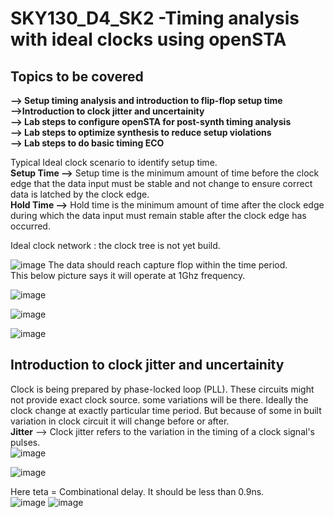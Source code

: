 #  SKY130_D4_SK2 -Timing analysis with ideal clocks using openSTA
##  Topics to be covered
**--> Setup timing analysis and introduction to flip-flop setup time**   
**-->Introduction to clock jitter and uncertainity**  
**--> Lab steps to configure openSTA for post-synth timing analysis**    
**--> Lab steps to optimize synthesis to reduce setup violations**    
**--> Lab steps to do basic timing ECO**    



Typical Ideal clock scenario to identify setup time.   
**Setup Time -->** Setup time is the minimum amount of time before the clock edge that the data input
must be stable and not change to ensure correct data is latched by the clock edge.   
**Hold Time -->** Hold time is the minimum amount of time after the clock edge during which the data
input must remain stable after the clock edge has occurred.   

Ideal clock network : the clock tree is not yet build.  

![image](https://github.com/Gayathri4801/NASSCOM-VSD-IAT/assets/163323618/63308581-2598-47bc-bad5-f81afa1e04cf)
The data should reach capture flop within the time period.   
This below picture says it will operate at 1Ghz frequency.  

![image](https://github.com/Gayathri4801/NASSCOM-VSD-IAT/assets/163323618/f42f9007-358b-496e-8680-6ad178bc30df)

![image](https://github.com/Gayathri4801/NASSCOM-VSD-IAT/assets/163323618/3b32c2a9-a0d1-49dc-9d36-79be4ceb733f)

![image](https://github.com/Gayathri4801/NASSCOM-VSD-IAT/assets/163323618/3a41ded1-cf58-477a-901c-d5945f00a1b7)

## Introduction to clock jitter and uncertainity   

Clock is being prepared by phase-locked loop (PLL).   These circuits might not provide exact clock source. some variations will be there.  Ideally the clock change at exactly particular time period. But because of some in built variation in clock circuit it will change before or after.   
**Jitter** --> Clock jitter refers to the variation in the timing of a clock signal's pulses.   
![image](https://github.com/Gayathri4801/NASSCOM-VSD-IAT/assets/163323618/64f82c17-5fe0-4141-a663-e85935eb57b1)

![image](https://github.com/Gayathri4801/NASSCOM-VSD-IAT/assets/163323618/5eeb1cd1-b8d2-4d2e-9573-fe3e4e060459)

Here teta = Combinational delay. It should be less than 0.9ns.   
![image](https://github.com/Gayathri4801/NASSCOM-VSD-IAT/assets/163323618/477c754a-665c-4761-a3a0-161f94ba1c67)
![image](https://github.com/Gayathri4801/NASSCOM-VSD-IAT/assets/163323618/dadbb188-c03a-4e3e-9901-378d2019e0e3)
